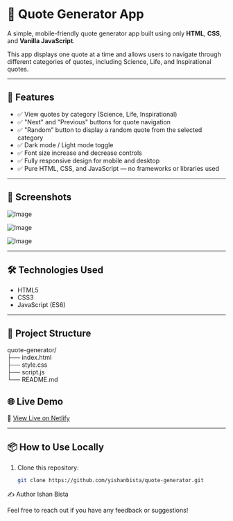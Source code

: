 # 🌟 Quote Generator App

A simple, mobile-friendly quote generator app built using only **HTML**, **CSS**, and **Vanilla JavaScript**.

This app displays one quote at a time and allows users to navigate through different categories of quotes, including Science, Life, and Inspirational quotes.

---

## 🚀 Features

- ✅ View quotes by category (Science, Life, Inspirational)
- ✅ "Next" and "Previous" buttons for quote navigation
- ✅ "Random" button to display a random quote from the selected category
- ✅ Dark mode / Light mode toggle
- ✅ Font size increase and decrease controls
- ✅ Fully responsive design for mobile and desktop
- ✅ Pure HTML, CSS, and JavaScript — no frameworks or libraries used

---

## 📸 Screenshots
![Image](https://github.com/user-attachments/assets/56f3ad76-74bc-49ed-b8e3-32f9a9a39c51)

![Image](https://github.com/user-attachments/assets/4b4a7c42-948f-4687-a9b2-10d36fe4a4e7)

![Image](https://github.com/user-attachments/assets/a9cc04bb-6543-4847-905b-826c69725fb1)


---

## 🛠️ Technologies Used

- HTML5
- CSS3
- JavaScript (ES6)

---

## 📁 Project Structure
quote-generator/<br>
├── index.html<br>
├── style.css<br>
├── script.js<br>
└── README.md
## 🌐 Live Demo

🔗 [View Live on Netlify]((https://bestquotegenerator.netlify.app/))

---

## 📦 How to Use Locally

1. Clone this repository:
   ```bash
   git clone https://github.com/yishanbista/quote-generator.git
✍️ Author
Ishan Bista

Feel free to reach out if you have any feedback or suggestions!

